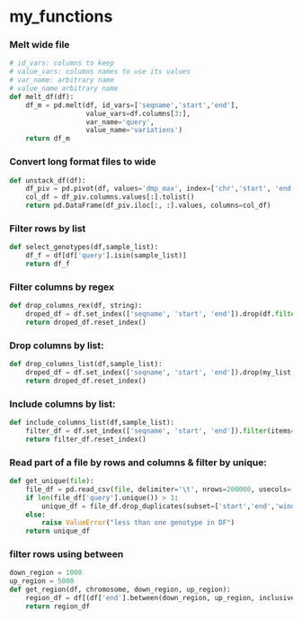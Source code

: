 # my_functions

### Melt wide file
```py
# id_vars: columns to keep
# value_vars: columns names to use its values
# var_name: arbitrary name
# value_name arbitrary name
def melt_df(df):
    df_m = pd.melt(df, id_vars=['seqname','start','end'],
                   value_vars=df.columns[3:],
                   var_name='query',
                   value_name='variations')
    return df_m
```

### Convert long format files to wide
```py
def unstack_df(df):
    df_piv = pd.pivot(df, values='dmp_max', index=['chr','start', 'end'], columns=['query']).reset_index()
    col_df = df_piv.columns.values[:].tolist()
    return pd.DataFrame(df_piv.iloc[:, :].values, columns=col_df)
```

### Filter rows by list
```py
def select_genotypes(df,sample_list):
    df_f = df[df['query'].isin(sample_list)]
    return df_f
```

### Filter columns by regex
```py
def drop_columns_rex(df, string):
    droped_df = df.set_index(['seqname', 'start', 'end']).drop(df.filter(regex=string).columns, axis=1)
    return droped_df.reset_index()
```

### Drop columns by list:
```py
def drop_columns_list(df,sample_list):
    droped_df = df.set_index(['seqname', 'start', 'end']).drop(my_list, axis=1)
    return droped_df.reset_index()
```

### Include columns by list:
```py
def include_columns_list(df,sample_list):
    filter_df = df.set_index(['seqname', 'start', 'end']).filter(items=my_list, axis=1)
    return filter_df.reset_index()
```
### Read part of a file by rows and columns & filter by unique:
```py
def get_unique(file):
    file_df = pd.read_csv(file, delimiter='\t', nrows=200000, usecols=['chr','start','end','query','window'])
    if len(file_df['query'].unique()) > 1:
        unique_df = file_df.drop_duplicates(subset=['start','end','window'], keep='first')
    else:
        raise ValueError("less than one genotype in DF")
    return unique_df
```
### filter rows using between
```py
down_region = 1000
up_region = 5000
def get_region(df, chromosome, down_region, up_region):
    region_df = df[(df['end'].between(down_region, up_region, inclusive="both")) & (df['chr'].str.contains(chromosome))]
    return region_df
``` 

